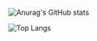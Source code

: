 ![Anurag's GitHub stats](https://github-readme-stats.vercel.app/api?username=lil5&show_icons=true&theme=transparent)

![Top Langs](https://github-readme-stats.vercel.app/api/top-langs/?username=lil5)
